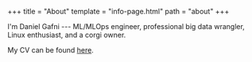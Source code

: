 +++
title = "About"
template = "info-page.html"
path = "about"
+++

I'm Daniel Gafni --- ML/MLOps engineer, professional big data wrangler, Linux enthusiast, and a corgi owner.

My CV can be found [here](https://app.enhancv.com/share/ccd95a52/?utm_medium=growth&utm_campaign=share-resume&utm_source=dynamic).

